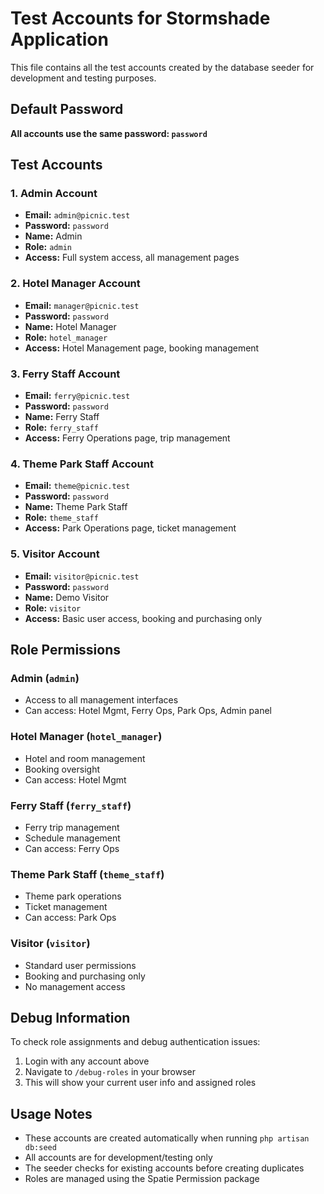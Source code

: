 # Test Accounts for Stormshade Application

This file contains all the test accounts created by the database seeder for development and testing purposes.

## Default Password
**All accounts use the same password: `password`**

## Test Accounts

### 1. Admin Account
- **Email:** `admin@picnic.test`
- **Password:** `password`
- **Name:** Admin
- **Role:** `admin`
- **Access:** Full system access, all management pages

### 2. Hotel Manager Account
- **Email:** `manager@picnic.test`
- **Password:** `password`
- **Name:** Hotel Manager
- **Role:** `hotel_manager`
- **Access:** Hotel Management page, booking management

### 3. Ferry Staff Account
- **Email:** `ferry@picnic.test`
- **Password:** `password`
- **Name:** Ferry Staff
- **Role:** `ferry_staff`
- **Access:** Ferry Operations page, trip management

### 4. Theme Park Staff Account
- **Email:** `theme@picnic.test`
- **Password:** `password`
- **Name:** Theme Park Staff
- **Role:** `theme_staff`
- **Access:** Park Operations page, ticket management

### 5. Visitor Account
- **Email:** `visitor@picnic.test`
- **Password:** `password`
- **Name:** Demo Visitor
- **Role:** `visitor`
- **Access:** Basic user access, booking and purchasing only

## Role Permissions

### Admin (`admin`)
- Access to all management interfaces
- Can access: Hotel Mgmt, Ferry Ops, Park Ops, Admin panel

### Hotel Manager (`hotel_manager`)
- Hotel and room management
- Booking oversight
- Can access: Hotel Mgmt

### Ferry Staff (`ferry_staff`)
- Ferry trip management
- Schedule management
- Can access: Ferry Ops

### Theme Park Staff (`theme_staff`)
- Theme park operations
- Ticket management
- Can access: Park Ops

### Visitor (`visitor`)
- Standard user permissions
- Booking and purchasing only
- No management access

## Debug Information

To check role assignments and debug authentication issues:
1. Login with any account above
2. Navigate to `/debug-roles` in your browser
3. This will show your current user info and assigned roles

## Usage Notes

- These accounts are created automatically when running `php artisan db:seed`
- All accounts are for development/testing only
- The seeder checks for existing accounts before creating duplicates
- Roles are managed using the Spatie Permission package
